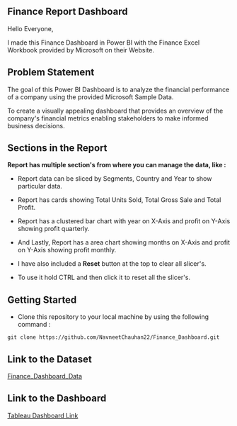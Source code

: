 ## Finance Report Dashboard

Hello Everyone, 

I made this Finance Dashboard in Power BI with the Finance Excel Workbook provided by Microsoft on their Website.

## Problem Statement

The goal of this Power BI Dashboard is to analyze the financial performance of a company using the provided Microsoft Sample Data.

To create a visually appealing dashboard that provides an overview of the company's financial metrics enabling stakeholders to make informed business decisions.

## Sections in the Report

**Report has multiple section's from where you can manage the data, like :**

- Report data can be sliced by Segments, Country and Year to show particular data.

- Report has cards showing Total Units Sold, Total Gross Sale and Total Profit.

- Report has a clustered bar chart with year on X-Axis and profit on Y-Axis showing profit quarterly.

- And Lastly, Report has a area chart showing months on X-Axis and profit on Y-Axis showing profit monthly.

- I have also included a **Reset** button at the top to clear all slicer's.

- To use it hold CTRL and then click it to reset all the slicer's.

## Getting Started

- Clone this repository to your local machine by using the following command :
``` 
git clone https://github.com/NavneetChauhan22/Finance_Dashboard.git
```

## Link to the Dataset
[Finance_Dashboard_Data](https://github.com/NavneetChauhan22/Finance_Dashboard/blob/main/financial_data.csv)

## Link to the Dashboard
[Tableau Dashboard Link
](https://public.tableau.com/app/profile/navneet.chauhan2330/viz/FinancialPerformance_17290947268860/FinancialPerformanceDashboard)
